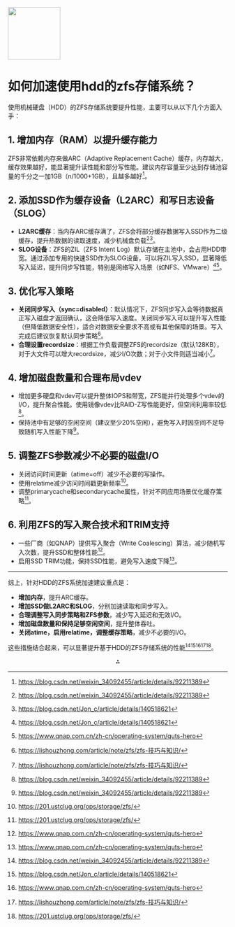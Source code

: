 <img src="https://r2cdn.perplexity.ai/pplx-full-logo-primary-dark%402x.png" class="logo" width="120"/>

# 如何加速使用hdd的zfs存储系统？

使用机械硬盘（HDD）的ZFS存储系统要提升性能，主要可以从以下几个方面入手：

## 1. 增加内存（RAM）以提升缓存能力

ZFS非常依赖内存来做ARC（Adaptive Replacement Cache）缓存，内存越大，缓存效果越好，能显著提升读性能和部分写性能。建议内存容量至少达到存储池容量的千分之一加1GB（n/1000+1GB），且越多越好[^3]。

## 2. 添加SSD作为缓存设备（L2ARC）和写日志设备（SLOG）

- **L2ARC缓存**：当内存ARC缓存满了，ZFS会将部分缓存数据写入SSD作为二级缓存，提升热数据的读取速度，减少机械盘负载[^3][^4]。
- **SLOG设备**：ZFS的ZIL（ZFS Intent Log）默认存储在主池中，会占用HDD带宽。通过添加专用的快速SSD作为SLOG设备，可以将ZIL写入SSD，显著降低写入延迟，提升同步写性能，特别是网络写入场景（如NFS、VMware）[^4][^5]。


## 3. 优化写入策略

- **关闭同步写入（sync=disabled）**：默认情况下，ZFS同步写入会等待数据真正写入磁盘才返回确认，这会降低写入速度。关闭同步写入可以提升写入性能（但降低数据安全性），适合对数据安全要求不高或有其他保障的场景。写入完成后建议恢复默认同步策略[^6]。
- **合理设置recordsize**：根据工作负载调整ZFS的recordsize（默认128KB），对于大文件可以增大recordsize，减少I/O次数；对于小文件则适当减小[^6]。


## 4. 增加磁盘数量和合理布局vdev

- 增加更多硬盘和vdev可以提升整体IOPS和带宽，ZFS能并行处理多个vdev的I/O，提升聚合性能。使用镜像vdev比RAID-Z写性能更好，但空间利用率较低[^3]。
- 保持池中有足够的空闲空间（建议至少20%空闲），避免写入时因空间不足导致随机写入性能下降[^3]。


## 5. 调整ZFS参数减少不必要的磁盘I/O

- 关闭访问时间更新（atime=off）减少不必要的写操作。
- 使用relatime减少访问时间戳更新频率[^8]。
- 调整primarycache和secondarycache属性，针对不同应用场景优化缓存策略[^8]。


## 6. 利用ZFS的写入聚合技术和TRIM支持

- 一些厂商（如QNAP）提供写入聚合（Write Coalescing）算法，减少随机写入次数，提升SSD和整体性能[^5]。
- 启用SSD TRIM功能，保持SSD性能，避免写入速度下降[^5]。

---

综上，针对HDD的ZFS系统加速建议重点是：

- **增加内存**，提升ARC缓存。
- **增加SSD做L2ARC和SLOG**，分别加速读取和同步写入。
- **合理调整写入同步策略和ZFS参数**，减少写入延迟和无效I/O。
- **增加磁盘数量和保持足够空闲空间**，提升整体吞吐。
- **关闭atime，启用relatime，调整缓存策略**，减少不必要的I/O。

这些措施结合起来，可以显著提升基于HDD的ZFS存储系统的性能[^3][^4][^5][^6][^8]。

<div style="text-align: center">⁂</div>

[^1]: https://www.reddit.com/r/zfs/comments/jwk3zj/can_i_use_zfs_to_speedup_file_writes/?tl=zh-hans

[^2]: https://www.reddit.com/r/zfs/comments/n35jde/how_to_speed_up_the_write_on_zfs/?tl=zh-hans

[^3]: https://blog.csdn.net/weixin_34092455/article/details/92211389

[^4]: https://blog.csdn.net/Jon_c/article/details/140518621

[^5]: https://www.qnap.com.cn/zh-cn/operating-system/quts-hero

[^6]: https://lishouzhong.com/article/note/zfs/zfs-技巧与知识/

[^7]: https://www.wolai.com/littlenewton/gJvungs54zWgZ3YfoXAvKW

[^8]: https://201.ustclug.org/ops/storage/zfs/

[^9]: https://www.oracle.com/a/ocom/docs/zs9-datasheet-zhs.pdf

[^10]: https://lug.ustc.edu.cn/planet/2024/12/ustc-mirrors-zfs-rebuild/

[^11]: https://www.oracle.com/a/ocom/docs/zs7-2-datasheet-cn.pdf

[^12]: https://www.chiphell.com/thread-2663304-1-1.html

